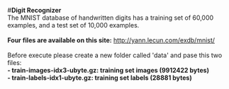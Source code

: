 #**Digit Recognizer**
<br/>
The MNIST database of handwritten digits has a training set of 60,000 examples, and a test set of 10,000 examples.
<br/>
<br/>
**Four files are available on this site:** http://yann.lecun.com/exdb/mnist/ 
<br/>
<br/>
Before execute please create a new folder called 'data' and pase this two files: <br/>
**- train-images-idx3-ubyte.gz:  training set images (9912422 bytes)** <br/>
**- train-labels-idx1-ubyte.gz:  training set labels (28881 bytes)**
